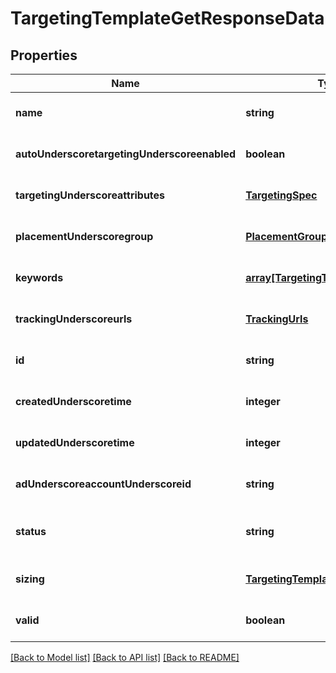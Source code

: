 # TargetingTemplateGetResponseData

## Properties
Name | Type | Description | Notes
------------ | ------------- | ------------- | -------------
**name** | **string** |  | [optional] [default to null]
**autoUnderscoretargetingUnderscoreenabled** | **boolean** |  | [optional] [default to true]
**targetingUnderscoreattributes** | [**TargetingSpec**](TargetingSpec.md) |  | [optional] [default to null]
**placementUnderscoregroup** | [**PlacementGroupType**](PlacementGroupType.md) |  | [optional] [default to null]
**keywords** | [**array[TargetingTemplateKeyword]**](TargetingTemplateKeyword.md) |  | [optional] [default to null]
**trackingUnderscoreurls** | [**TrackingUrls**](TrackingUrls.md) |  | [optional] [default to null]
**id** | **string** |  | [optional] [default to null]
**createdUnderscoretime** | **integer** | created_time | [optional] [default to null]
**updatedUnderscoretime** | **integer** | updated_time | [optional] [default to null]
**adUnderscoreaccountUnderscoreid** | **string** |  | [optional] [default to null]
**status** | **string** |  | [optional] [default to ACTIVE]
**sizing** | [**TargetingTemplateAudienceSizing**](TargetingTemplateAudienceSizing.md) |  | [optional] [default to null]
**valid** | **boolean** |  | [optional] [default to null]

[[Back to Model list]](../README.md#documentation-for-models) [[Back to API list]](../README.md#documentation-for-api-endpoints) [[Back to README]](../README.md)


